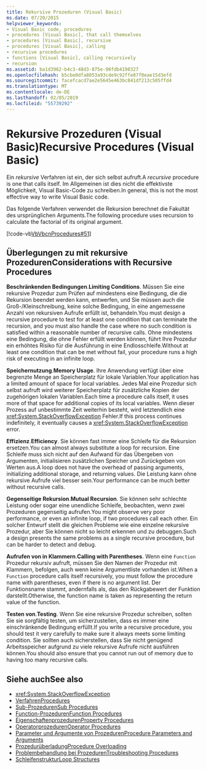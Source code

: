 ```yaml
---
title: Rekursive Prozeduren (Visual Basic)
ms.date: 07/20/2015
helpviewer_keywords:
- Visual Basic code, procedures
- procedures [Visual Basic], that call themselves
- procedures [Visual Basic], recursive
- procedures [Visual Basic], calling
- recursive procedures
- functions [Visual Basic], calling recursively
- recursion
ms.assetid: ba1d3962-b4c3-48d3-875e-96fdb4198327
ms.openlocfilehash: b5cbe0dfa8053a93cde9c92ffe87f0eae15d3efd
ms.sourcegitcommit: facefcacd7ae2e5645e463bc841df213c505ffd4
ms.translationtype: MT
ms.contentlocale: de-DE
ms.lasthandoff: 02/05/2019
ms.locfileid: "55739292"
---
```

# <a name="recursive-procedures-visual-basic"></a><span data-ttu-id="30c3c-102">Rekursive Prozeduren (Visual Basic)</span><span class="sxs-lookup"><span data-stu-id="30c3c-102">Recursive Procedures (Visual Basic)</span></span>
<span data-ttu-id="30c3c-103">Ein *rekursive* Verfahren ist ein, der sich selbst aufruft.</span><span class="sxs-lookup"><span data-stu-id="30c3c-103">A *recursive* procedure is one that calls itself.</span></span> <span data-ttu-id="30c3c-104">Im Allgemeinen ist dies nicht die effektivste Möglichkeit, Visual Basic-Code zu schreiben.</span><span class="sxs-lookup"><span data-stu-id="30c3c-104">In general, this is not the most effective way to write Visual Basic code.</span></span>  
  
 <span data-ttu-id="30c3c-105">Das folgende Verfahren verwendet die Rekursion berechnet die Fakultät des ursprünglichen Arguments.</span><span class="sxs-lookup"><span data-stu-id="30c3c-105">The following procedure uses recursion to calculate the factorial of its original argument.</span></span>  
  
 [!code-vb[VbVbcnProcedures#51](./codesnippet/VisualBasic/recursive-procedures_1.vb)]  
  
## <a name="considerations-with-recursive-procedures"></a><span data-ttu-id="30c3c-106">Überlegungen zu mit rekursive Prozeduren</span><span class="sxs-lookup"><span data-stu-id="30c3c-106">Considerations with Recursive Procedures</span></span>  
 <span data-ttu-id="30c3c-107">**Beschränkenden Bedingungen**.</span><span class="sxs-lookup"><span data-stu-id="30c3c-107">**Limiting Conditions**.</span></span> <span data-ttu-id="30c3c-108">Müssen Sie eine rekursive Prozedur zum Prüfen auf mindestens eine Bedingung, die die Rekursion beendet werden kann, entwerfen, und Sie müssen auch die Groß-/Kleinschreibung, keine solche Bedingung, in eine angemessene Anzahl von rekursiven Aufrufe erfüllt ist, behandeln.</span><span class="sxs-lookup"><span data-stu-id="30c3c-108">You must design a recursive procedure to test for at least one condition that can terminate the recursion, and you must also handle the case where no such condition is satisfied within a reasonable number of recursive calls.</span></span> <span data-ttu-id="30c3c-109">Ohne mindestens eine Bedingung, die ohne Fehler erfüllt werden können, führt Ihre Prozedur ein erhöhtes Risiko für die Ausführung in eine Endlosschleife.</span><span class="sxs-lookup"><span data-stu-id="30c3c-109">Without at least one condition that can be met without fail, your procedure runs a high risk of executing in an infinite loop.</span></span>  
  
 <span data-ttu-id="30c3c-110">**Speichernutzung**.</span><span class="sxs-lookup"><span data-stu-id="30c3c-110">**Memory Usage**.</span></span> <span data-ttu-id="30c3c-111">Ihre Anwendung verfügt über eine begrenzte Menge an Speicherplatz für lokale Variablen.</span><span class="sxs-lookup"><span data-stu-id="30c3c-111">Your application has a limited amount of space for local variables.</span></span> <span data-ttu-id="30c3c-112">Jedes Mal eine Prozedur sich selbst aufruft wird weiterer Speicherplatz für zusätzliche Kopien der zugehörigen lokalen Variablen.</span><span class="sxs-lookup"><span data-stu-id="30c3c-112">Each time a procedure calls itself, it uses more of that space for additional copies of its local variables.</span></span> <span data-ttu-id="30c3c-113">Wenn dieser Prozess auf unbestimmte Zeit weiterhin besteht, wird letztendlich eine <xref:System.StackOverflowException> Fehler.</span><span class="sxs-lookup"><span data-stu-id="30c3c-113">If this process continues indefinitely, it eventually causes a <xref:System.StackOverflowException> error.</span></span>  
  
 <span data-ttu-id="30c3c-114">**Effizienz**.</span><span class="sxs-lookup"><span data-stu-id="30c3c-114">**Efficiency**.</span></span> <span data-ttu-id="30c3c-115">Sie können fast immer eine Schleife für die Rekursion ersetzen.</span><span class="sxs-lookup"><span data-stu-id="30c3c-115">You can almost always substitute a loop for recursion.</span></span> <span data-ttu-id="30c3c-116">Eine Schleife muss sich nicht auf den Aufwand für das Übergeben von Argumenten, initialisieren zusätzlichen Speicher und Zurückgeben von Werten aus.</span><span class="sxs-lookup"><span data-stu-id="30c3c-116">A loop does not have the overhead of passing arguments, initializing additional storage, and returning values.</span></span> <span data-ttu-id="30c3c-117">Die Leistung kann ohne rekursive Aufrufe viel besser sein.</span><span class="sxs-lookup"><span data-stu-id="30c3c-117">Your performance can be much better without recursive calls.</span></span>  
  
 <span data-ttu-id="30c3c-118">**Gegenseitige Rekursion**.</span><span class="sxs-lookup"><span data-stu-id="30c3c-118">**Mutual Recursion**.</span></span> <span data-ttu-id="30c3c-119">Sie können sehr schlechte Leistung oder sogar eine unendliche Schleife, beobachten, wenn zwei Prozeduren gegenseitig aufrufen.</span><span class="sxs-lookup"><span data-stu-id="30c3c-119">You might observe very poor performance, or even an infinite loop, if two procedures call each other.</span></span> <span data-ttu-id="30c3c-120">Ein solcher Entwurf stellt die gleichen Probleme wie eine einzelne rekursive Prozedur, aber Sie können nicht so leicht erkennen und zu debuggen.</span><span class="sxs-lookup"><span data-stu-id="30c3c-120">Such a design presents the same problems as a single recursive procedure, but can be harder to detect and debug.</span></span>  
  
 <span data-ttu-id="30c3c-121">**Aufrufen von in Klammern**.</span><span class="sxs-lookup"><span data-stu-id="30c3c-121">**Calling with Parentheses**.</span></span> <span data-ttu-id="30c3c-122">Wenn eine `Function` Prozedur rekursiv aufruft, müssen Sie den Namen der Prozedur mit Klammern, befolgen, auch wenn keine Argumentliste vorhanden ist.</span><span class="sxs-lookup"><span data-stu-id="30c3c-122">When a `Function` procedure calls itself recursively, you must follow the procedure name with parentheses, even if there is no argument list.</span></span> <span data-ttu-id="30c3c-123">Der Funktionsname stammt, andernfalls als, das den Rückgabewert der Funktion darstellt.</span><span class="sxs-lookup"><span data-stu-id="30c3c-123">Otherwise, the function name is taken as representing the return value of the function.</span></span>  
  
 <span data-ttu-id="30c3c-124">**Testen von**.</span><span class="sxs-lookup"><span data-stu-id="30c3c-124">**Testing**.</span></span> <span data-ttu-id="30c3c-125">Wenn Sie eine rekursive Prozedur schreiben, sollten Sie sie sorgfältig testen, um sicherzustellen, dass es immer eine einschränkende Bedingung erfüllt.</span><span class="sxs-lookup"><span data-stu-id="30c3c-125">If you write a recursive procedure, you should test it very carefully to make sure it always meets some limiting condition.</span></span> <span data-ttu-id="30c3c-126">Sie sollten auch sicherstellen, dass Sie nicht genügend Arbeitsspeicher aufgrund zu viele rekursive Aufrufe nicht ausführen können.</span><span class="sxs-lookup"><span data-stu-id="30c3c-126">You should also ensure that you cannot run out of memory due to having too many recursive calls.</span></span>  
  
## <a name="see-also"></a><span data-ttu-id="30c3c-127">Siehe auch</span><span class="sxs-lookup"><span data-stu-id="30c3c-127">See also</span></span>
- <xref:System.StackOverflowException>
- [<span data-ttu-id="30c3c-128">Verfahren</span><span class="sxs-lookup"><span data-stu-id="30c3c-128">Procedures</span></span>](./index.md)
- [<span data-ttu-id="30c3c-129">Sub-Prozeduren</span><span class="sxs-lookup"><span data-stu-id="30c3c-129">Sub Procedures</span></span>](./sub-procedures.md)
- [<span data-ttu-id="30c3c-130">Function-Prozeduren</span><span class="sxs-lookup"><span data-stu-id="30c3c-130">Function Procedures</span></span>](./function-procedures.md)
- [<span data-ttu-id="30c3c-131">Eigenschaftenprozeduren</span><span class="sxs-lookup"><span data-stu-id="30c3c-131">Property Procedures</span></span>](./property-procedures.md)
- [<span data-ttu-id="30c3c-132">Operatorprozeduren</span><span class="sxs-lookup"><span data-stu-id="30c3c-132">Operator Procedures</span></span>](./operator-procedures.md)
- [<span data-ttu-id="30c3c-133">Parameter und Argumente von Prozeduren</span><span class="sxs-lookup"><span data-stu-id="30c3c-133">Procedure Parameters and Arguments</span></span>](./procedure-parameters-and-arguments.md)
- [<span data-ttu-id="30c3c-134">Prozedurüberladung</span><span class="sxs-lookup"><span data-stu-id="30c3c-134">Procedure Overloading</span></span>](./procedure-overloading.md)
- [<span data-ttu-id="30c3c-135">Problembehandlung bei Prozeduren</span><span class="sxs-lookup"><span data-stu-id="30c3c-135">Troubleshooting Procedures</span></span>](./troubleshooting-procedures.md)
- [<span data-ttu-id="30c3c-136">Schleifenstruktur</span><span class="sxs-lookup"><span data-stu-id="30c3c-136">Loop Structures</span></span>](../../../../visual-basic/programming-guide/language-features/control-flow/loop-structures.md)
